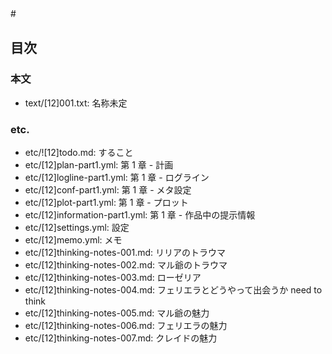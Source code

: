 #　
## 目次
### 本文
- text/[12]001.txt:               名称未定

### etc.
- etc/![12]todo.md:              すること
- etc/[12]plan-part1.yml:        第 1 章 - 計画
- etc/[12]logline-part1.yml:     第 1 章 - ログライン
- etc/[12]conf-part1.yml:        第 1 章 - メタ設定
- etc/[12]plot-part1.yml:        第 1 章 - プロット
- etc/[12]information-part1.yml: 第 1 章 - 作品中の提示情報
- etc/[12]settings.yml:          設定
- etc/[12]memo.yml:              メモ
- etc/[12]thinking-notes-001.md: リリアのトラウマ
- etc/[12]thinking-notes-002.md: マル爺のトラウマ
- etc/[12]thinking-notes-003.md: ローゼリア
- etc/[12]thinking-notes-004.md: フェリエラとどうやって出会うか need to think
- etc/[12]thinking-notes-005.md: マル爺の魅力
- etc/[12]thinking-notes-006.md: フェリエラの魅力
- etc/[12]thinking-notes-007.md: クレイドの魅力
